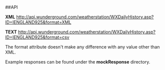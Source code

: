 ##API

**XML**
http://api.wunderground.com/weatherstation/WXDailyHistory.asp?ID=IENGLAND925&format=XML

**TEXT**
http://api.wunderground.com/weatherstation/WXDailyHistory.asp?ID=IENGLAND925&format=csv

The format attribute doesn't make any difference with any value other than XML.

Example responses can be found under the **mockResponse** directory.

#